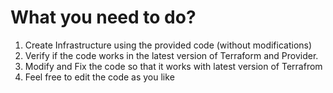 # What you need to do?
1. Create Infrastructure using the provided code (without modifications)
2. Verify if the code works in the latest version of Terraform and Provider.
3. Modify and Fix the code so that it works with latest version of Terrafrom
4. Feel free to edit the code as you like